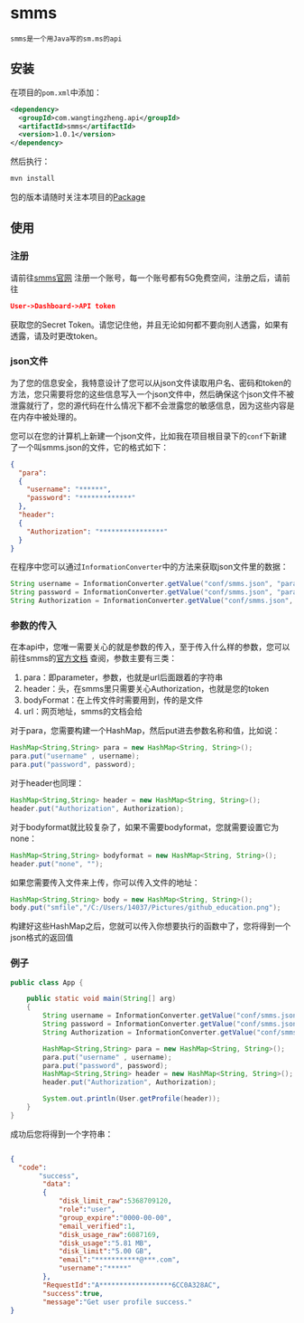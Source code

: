 # smms
    smms是一个用Java写的sm.ms的api
## 安装
在项目的`pom.xml`中添加：
```xml
<dependency>
  <groupId>com.wangtingzheng.api</groupId>
  <artifactId>smms</artifactId>
  <version>1.0.1</version>
</dependency>
```
然后执行：
```xml
mvn install
```
包的版本请随时关注本项目的[Package](https://github.com/WangTingZheng/smms/packages)
## 使用
### 注册
请前往[smms官网](https://sm.ms/) 注册一个账号，每一个账号都有5G免费空间，注册之后，请前往
```json
User->Dashboard->API token
```
获取您的Secret Token。请您记住他，并且无论如何都不要向别人透露，如果有透露，请及时更改token。
### json文件
为了您的信息安全，我特意设计了您可以从json文件读取用户名、密码和token的方法，您只需要将您的这些信息写入一个json文件中，然后确保这个json文件不被泄露就行了，您的源代码在什么情况下都不会泄露您的敏感信息，因为这些内容是在内存中被处理的。

您可以在您的计算机上新建一个json文件，比如我在项目根目录下的`conf`下新建了一个叫smms.json的文件，它的格式如下：
```json
{
  "para":
  {
    "username": "******",
    "password": "*************"
  },
  "header":
  {
    "Authorization": "****************"
  }
}
```
在程序中您可以通过`InformationConverter`中的方法来获取json文件里的数据：

```java
String username = InformationConverter.getValue("conf/smms.json", "para", "username");
String password = InformationConverter.getValue("conf/smms.json", "para", "password");
String Authorization = InformationConverter.getValue("conf/smms.json", "header", "Authorization");
```
### 参数的传入
在本api中，您唯一需要关心的就是参数的传入，至于传入什么样的参数，您可以前往smms的[官方文档](https://doc.sm.ms/) 查阅，参数主要有三类：
1. para：即parameter，参数，也就是url后面跟着的字符串
2. header：头，在smms里只需要关心Authorization，也就是您的token
3. bodyFormat：在上传文件时需要用到，传的是文件
4. url：网页地址，smms的文档会给

对于para，您需要构建一个HashMap，然后put进去参数名称和值，比如说：
```java
HashMap<String,String> para = new HashMap<String, String>();
para.put("username" , username);
para.put("password", password);
```

对于header也同理：
```java
HashMap<String,String> header = new HashMap<String, String>();
header.put("Authorization", Authorization);
```

对于bodyformat就比较复杂了，如果不需要bodyformat，您就需要设置它为none：
```java
HashMap<String,String> bodyformat = new HashMap<String, String>();
header.put("none", "");
```
如果您需要传入文件来上传，你可以传入文件的地址：
```java
HashMap<String,String> body = new HashMap<String, String>();
body.put("smfile","/C:/Users/14037/Pictures/github_education.png");
```
构建好这些HashMap之后，您就可以传入你想要执行的函数中了，您将得到一个json格式的返回值

### 例子

```java
public class App {

    public static void main(String[] arg)
    {
        String username = InformationConverter.getValue("conf/smms.json", "para", "username");
        String password = InformationConverter.getValue("conf/smms.json", "para", "password");
        String Authorization = InformationConverter.getValue("conf/smms.json", "header", "Authorization");

        HashMap<String,String> para = new HashMap<String, String>();
        para.put("username" , username);
        para.put("password", password);
        HashMap<String,String> header = new HashMap<String, String>();
        header.put("Authorization", Authorization);

        System.out.println(User.getProfile(header));
    }
}
```

成功后您将得到一个字符串：
```json

{
  "code":
       "success",
        "data":
        {
            "disk_limit_raw":5368709120,
            "role":"user",
            "group_expire":"0000-00-00",
            "email_verified":1,
            "disk_usage_raw":6087169,
            "disk_usage":"5.81 MB",
            "disk_limit":"5.00 GB",
            "email":"***********@***.com",
            "username":"*****"
        },
        "RequestId":"A******************6CC0A328AC",
        "success":true,
        "message":"Get user profile success."
}
```